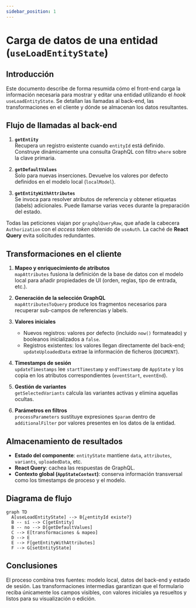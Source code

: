 ```yaml
---
sidebar_position: 1
---
```


# Carga de datos de una entidad (`useLoadEntityState`)

## Introducción
Este documento describe de forma resumida cómo el front-end carga la información necesaria para mostrar y editar una entidad utilizando el _hook_ `useLoadEntityState`. Se detallan las llamadas al back-end, las transformaciones en el cliente y dónde se almacenan los datos resultantes.

## Flujo de llamadas al back-end
1. **`getEntity`**  
   Recupera un registro existente cuando `entityId` está definido. Construye dinámicamente una consulta GraphQL con filtro `where` sobre la clave primaria.

2. **`getDefaultValues`**  
   Solo para nuevas inserciones. Devuelve los valores por defecto definidos en el modelo local (`localModel`).

3. **`getEntityWithAttributes`**  
   Se invoca para resolver atributos de referencia y obtener etiquetas (labels) adicionales. Puede llamarse varias veces durante la preparación del estado.

Todas las peticiones viajan por `graphqlQueryRaw`, que añade la cabecera `Authorization` con el _access token_ obtenido de `useAuth`. La caché de **React Query** evita solicitudes redundantes.

## Transformaciones en el cliente
1. **Mapeo y enriquecimiento de atributos**  
   `mapAttributes` fusiona la definición de la base de datos con el modelo local para añadir propiedades de UI (orden, reglas, tipo de entrada, etc.).

2. **Generación de la selección GraphQL**  
   `mapAttributesToQuery` produce los fragmentos necesarios para recuperar sub-campos de referencias y labels.

3. **Valores iniciales**  
   * Nuevos registros: valores por defecto (incluido `now()` formateado) y booleanos inicializados a `false`.
   * Registros existentes: los valores llegan directamente del back-end; `updateUploadedData` extrae la información de ficheros (`DOCUMENT`).

4. **Timestamps de sesión**  
   `updateTimestamps` lee `startTimestamp` y `endTimestamp` de `AppState` y los copia en los atributos correspondientes (`eventStart`, `eventEnd`).

5. **Gestión de variantes**  
   `getSelectedVariants` calcula las variantes activas y elimina aquellas ocultas.

6. **Parámetros en filtros**  
   `processParameters` sustituye expresiones `$param` dentro de `additionalFilter` por valores presentes en los datos de la entidad.

## Almacenamiento de resultados
* **Estado del componente**: `entityState` mantiene `data`, `attributes`, `variants`, `uploadedData`, etc.
* **React Query**: cachea las respuestas de GraphQL.
* **Contexto global (`AppStateContext`)**: conserva información transversal como los timestamps de proceso y el modelo.

## Diagrama de flujo
```mermaid
graph TD
  A[useLoadEntityState] --> B{¿entityId existe?}
  B -- sí --> C[getEntity]
  B -- no --> D[getDefaultValues]
  C --> E[transformaciones & mapeo]
  D --> E
  E --> F[getEntityWithAttributes]
  F --> G[setEntityState]
```

## Conclusiones
El proceso combina tres fuentes: modelo local, datos del back-end y estado de sesión. Las transformaciones intermedias garantizan que el formulario reciba únicamente los campos visibles, con valores iniciales ya resueltos y listos para su visualización o edición. 
